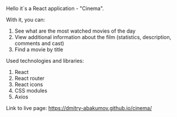 Hello it`s a React application - "Cinema".

With it, you can:

1. See what are the most watched movies of the day
2. View additional information about the film (statistics, description, comments
   and cast)
3. Find a movie by title

Used technologies and libraries:

1. React
2. React router
3. React icons
4. CSS modules
5. Axios

Link to live page: https://dmitry-abakumov.github.io/cinema/
